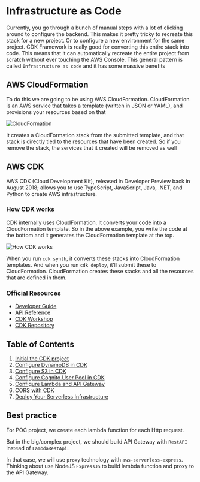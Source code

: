 # Infrastructure as Code

Currently, you go through a bunch of manual steps with a lot of clicking around to configure the backend. This makes it pretty tricky to recreate this stack for a new project. Or to configure a new environment for the same project. CDK Framework is really good for converting this entire stack into code. This means that it can automatically recreate the entire project from scratch without ever touching the AWS Console. This general pattern is called `Infrastructure as code` and it has some massive benefits

## AWS CloudFormation

To do this we are going to be using AWS CloudFormation. CloudFormation is an AWS service that takes a template (written in JSON or YAML), and provisions your resources based on that

![CloudFormation](https://d33wubrfki0l68.cloudfront.net/8d8130ee0ddaa46f5d0b19dffe1de91fff238aeb/23c47/assets/diagrams/how-cloudformation-works.png)

It creates a CloudFormation stack from the submitted template, and that stack is directly tied to the resources that have been created. So if you remove the stack, the services that it created will be removed as well

## AWS CDK

AWS CDK (Cloud Development Kit), released in Developer Preview back in August 2018; allows you to use TypeScript, JavaScript, Java, .NET, and Python to create AWS infrastructure.

### How CDK works

CDK internally uses CloudFormation. It converts your code into a CloudFormation template. So in the above example, you write the code at the bottom and it generates the CloudFormation template at the top.

![How CDK works](https://d33wubrfki0l68.cloudfront.net/d3eafac875a44ca3b5e5353c5a7646338d0801ee/e0470/assets/diagrams/how-cdk-works.png)

When you run `cdk synth`, it converts these stacks into CloudFormation templates. And when you run `cdk deploy`, it’ll submit these to CloudFormation. CloudFormation creates these stacks and all the resources that are defined in them.

### Official Resources

- [Developer Guide](https://docs.aws.amazon.com/cdk/latest/guide/home.html)
- [API Reference](https://docs.aws.amazon.com/cdk/api/latest/docs/aws-construct-library.html)
- [CDK Workshop](https://cdkworkshop.com/)
- [CDK Repository](https://github.com/aws/aws-cdk)

## Table of Contents
1. [Initial the CDK project](init.md)
2. [Configure DynamoDB in CDK](dynamo.md)
3. [Configure S3 in CDK](s3.md)
4. [Configure Cognito User Pool in CDK](cognito.md)
5. [Configure Lambda and API Gateway](api.md)
6. [CORS with CDK](cors.md)
7. [Deploy Your Serverless Infrastructure](deploy.md)

## Best practice

For POC project, we create each lambda function for each Http request. 

But in the big/complex project, we should build API Gateway with `RestAPI` instead of `LambdaRestApi`. 

In that case, we will use `proxy` technology with `aws-serverless-express`. Thinking about use NodeJS `ExpressJS` to build lambda function and proxy to the API Gateway.
